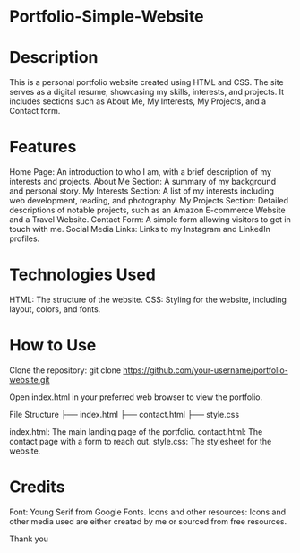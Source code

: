 # Portfolio-Simple-Website
# Description
This is a personal portfolio website created using HTML and CSS. The site serves as a digital resume, showcasing my skills, interests, and projects. It includes sections such as About Me, My Interests, My Projects, and a Contact form.

# Features
Home Page: An introduction to who I am, with a brief description of my interests and projects.
About Me Section: A summary of my background and personal story.
My Interests Section: A list of my interests including web development, reading, and photography.
My Projects Section: Detailed descriptions of notable projects, such as an Amazon E-commerce Website and a Travel Website.
Contact Form: A simple form allowing visitors to get in touch with me.
Social Media Links: Links to my Instagram and LinkedIn profiles.

# Technologies Used
HTML: The structure of the website.
CSS: Styling for the website, including layout, colors, and fonts.

# How to Use
Clone the repository:
git clone https://github.com/your-username/portfolio-website.git

Open index.html in your preferred web browser to view the portfolio.

File Structure
├── index.html
├── contact.html
├── style.css

index.html: The main landing page of the portfolio.
contact.html: The contact page with a form to reach out.
style.css: The stylesheet for the website.

# Credits
Font: Young Serif from Google Fonts.
Icons and other resources: Icons and other media used are either created by me or sourced from free resources.

Thank you
